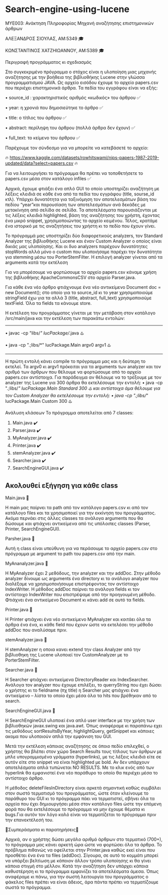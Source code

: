 # Search-engine-using-lucene


MYE003: Ανάκτηση Πληροφορίας Μηχανή αναζήτησης επιστημονικών άρθρων

ΑΛΕΞΑΝΔΡΟΣ ΣΙΟΥΛΑΣ, ΑΜ:5349 🎓

ΚΩΝΣΤΑΝΤΙΝΟΣ ΧΑΤΖΗΙΩΑΝΝΟΥ, ΑΜ:5389 🎓

Περιγραφή προγράμματος κι σχεδιασμός

Στο συγκεκριμένο πρόγραμμα ο στόχος είναι η υλοποίηση μιας μηχανής αναζήτησης με την βοήθεια της βιβλιοθήκης Lucene στην γλώσσα προγραμματισμού JAVA. 
Ως αρχείο εισόδου έχουμε το αρχείο papers.csv που περιέχει επιστημονικά άρθρα. 
Τα πεδία του εγγράφου είναι να εξής:

•	source_id : χαρακτηριστικός αριθμός «κωδικός» του άρθρου ✅

•	year: η χρονιά που δημοσιεύτηκε το άρθρο ✅

•	title: ο τίτλος του άρθρου ✅

•	abstract: περίληψη του άρθρου (πολλά άρθρα δεν έχουν) ✅

•	full_text: το κείμενο του άρθρου ✅

Παρέχουμε τον σύνδεσμο για να μπορείτε να κατεβάσετέ το αρχείο:

🔥 https://www.kaggle.com/datasets/rowhitswami/nips-papers-1987-2019-updated/data?select=papers.csv 🔥

Για να λειτουργήσει το πρόγραμμα θα πρέπει να τοποθετήσετε το papers.csv μέσα στον κατάλογο infiles ✅

Αρχικά, έχουμε φτιάξει ένα απλό GUI το οποίο υποστηρίζει αναζήτηση με λέξεις κλειδιά σε κάθε ένα από τα πεδία του εγγράφου (title, sourse_id κτλ). 
Υπάρχει δυνατότητα για ταξινόμηση τον αποτελεσμάτων βάση του πεδίου “year”και παρουσίαση των αποτελεσμάτων ανά δεκάδες με μετακίνηση από σελίδα σε σελίδα. 
Τα αποτελέσματα παρουσιάζονται με τις λέξεις κλειδιά highlighted, βάση της αναζήτησης του χρήστη, έχοντας ένα μικρό snippet, χρησιμοποιώντας το αρχείο κειμένου.
Τέλος, κρατάμε ένα ιστορικό με τις αναζητήσεις του χρήστη κι το πεδίο που έχουν γίνει.

Το πρόγραμμά μας υποστηρίζει δύο διαφορετικούς analyzers, τον Standard Analyzer της βιβλιοθήκης Lucene και έναν Custom Analyzer ο οποίος είναι δικιάς μας υλοποίησης. 
Και οι δυο analyzers παρέχουν δυνατότητες stopWords αλλά μόνο ο custom που υλοποιήσαμε παρέχει την δυνατότητα για stemming μέσω του PorterStemFilter. 
Η επιλογή analyzer γίνεται από τα arguments κατά την εκτέλεση

Για να μπορέσουμε να φορτώσουμε το αρχείο papers.csv κάναμε χρήση της βιβλιοθήκης ApacheCommonsCSV στο αρχείο Parser.java.

Για κάθε ένα νέο άρθρο φτιάχνουμε ένα νέο αντικείμενο Document doc = new Document(); στο οποίο για το source_id κι το year χρησιμοποιούμε stringField έχω για τα αλλά 3 (title, abstract, full_text) χρησιμοποιούμε textField. Όλα τα fields τα κάνουμε store.

Η εκτέλεση του προγράμματος γίνεται με την μετάβαση στον κατάλογο /src/main/java και την εκτέλεση των παρακάτω εντολών:

-------------------------------------------------------------------------------------

•	javac -cp "libs/*" lucPackage/*.java ♨️

•	java -cp ".;libs/*" lucPackage.Main argv0 argv1 ♨️

-------------------------------------------------------------------------------------

Η πρώτη εντολή κάνει compile το πρόγραμμα μας και η δεύτερη το εκτελεί. 
Τα argv0 κι argv1 πρόκειται για τα arguments των analyzer και τον αριθμό των άρθρων που θέλουμε να φορτώσουμε από το αρχείο papers.csv αντίστοιχα. 
Για παράδειγμα αν θέλουμε να το τρέξουμε με τον analyzer της Lucene για 300 άρθρα θα εκτελέσουμε την εντολή:
•	java -cp ".;libs/*" lucPackage.Main Standard 300 ♨️
και αντίστοιχα άμα θέλουμε για τον Custom Analyzer θα εκτελέσουμε την εντολή:
•	java -cp ".;libs/*" lucPackage.Main Custom 300 ♨️

Ανάλυση κλάσεων
Το πρόγραμμα αποτελείται από 7 classes:
1.	Main.java ✔️
2.	Parser.java ✔️
3.	MyAnalyzer.java ✔️
4.	Printer.java ✔️
5.	stemAnalyzer.java ✔️
6.	Searcher.java ✔️
7.	SearchEngineGUI.java ✔️
   
Ακολουθεί εξήγηση για κάθε class
-------------------------------------------------------------------------------------
Main.java 📌 

Η main μας παίρνει τα path από τον κατάλογο papers.csv κι από τον κατάλογο files και τα χρησιμοποιεί για την εκκίνηση του προγράμματος.
Ακόμα περνάει στις άλλες classes τα ανάλογα arguments που θα δώσουμε και φτιάχνει αντικείμενα από τις υπόλοιπες classes (Parser, Printer, SearchEngineGUI). 

Parsher.java 📌 

Αυτή η class είναι υπεύθυνη για να περάσουμε το αρχείο papers.csv στο πρόγραμμα με argument το path του papers.csv από την main.

MyAnanalyzer.java 📌 

Η MyAnalyzer έχει 2 μεθόδους, την analyzer και την addDoc.
Στην μέθοδο analyzer δίνουμε ως arguments ένα directory κι το ανάλογο analyzer που διαλέξαμε να χρησιμοποιήσουμε επιστρέφοντας τον αντίστοιχο IndexWriter. 
H μέθοδος addDoc παίρνει τα ανάλογα fields κι τον αντίστοιχο IndexWriter που επιστρέψαμε από την προηγουμένη μέθοδο. 
Φτιάχνει ένα αντικείμενο Document κι κάνει add σε αυτό τα fields.

Printer.java 📌 

H Printer φτιάχνει ένα νέο αντικείμενο MyAnalyzer και κοιτάει όλα τα άρθρα ένα ένα, κι κάθε field που έχουν ώστε να εκτελέσει την μέθοδο addDoc που αναλύσαμε πριν. 

stemAnalyzer.java 📌 

Η stemAnalyzer η οποια κανει extend την class Analyzer από την βιβλιοθηκη της Lucene υλοποιεί τον CustomAnalyzer με το PorterStemFilter.

Searcher.java 📌 

Η Searcher φτιάχνει αντικείμενα DirectoryReader και IndexSearcher. 
Ανάλογα τον analyzer που έχουμε επιλέξει, το querryString που έχει δώσει ο χρήστης κι το fieldname (πχ title) η Searcher μας φτιάχνει ένα αντικείμενο – λίστα το οποίο έχει μέσα όλα τα hits που βρέθηκαν από το search.

SearchEngineGUI.java 📌 

Η SearchEngineGUI υλοποιεί ένα απλό user interface με την χρήση των βιβλιοθηκών javax.swing και java.awt. 
Όπως αναφέραμε κι παραπάνω εχει τις μεθόδους sortResultsByYear, highlightQuery, getSnippet και κάποιες ακομα που υλοποιούν απλά την εμφάνιση του GUI. 

Μετά την εκτέλεση κάποιας αναζήτησης σε όποιο πεδίο επιλεχθεί, ο χρήστης θα βλέπει στον χώρο Search Results τους τίτλους των άρθρων με μπλε υπογραμμισμένα γράμματα (hyperlinks), με τις λέξεις κλειδιά είτε σε αυτόν είτε στο snippet να είναι highlighted με bold. Αν δεν υπάρχουν αποτελέσματα απλά τυπώνεται NO RESULTS. Με το κλικ ενός από των hyperlink θα εμφανιστεί ένα νέο παράθυρο το οποίο θα περιέχει μέσα το αντίστοιχο άρθρο.

Η μέθοδος deleteFilesInDirectory είναι αρκετά σημαντική καθώς συμβάλει στον σωστό τερματισμό του προγράμματος, ώστε όταν κλείνουμε το παράθυρο του GUI κι το πρόγραμμα πάει να τερματιστεί, σβήνει όλα τα αρχεία που έχει δημιουργήσει μέσα στον κατάλογο files ώστε την επόμενη φορά που θα εκτελέσουμε το πρόγραμμα να μην έχουμε θέματα κι bugs.Για αυτόν τον λόγο καλό είναι να τερματίζεται το πρόγραμμα πριν την επανεκτέλεσή του.

🐧Συμπεράσματα κι παρατηρήσεις🐧

Αρχικά, αν ο χρήστης δώσει μεγάλο αριθμό άρθρων στο τερματικό (700+), το πρόγραμμα μας κάνει αρκετή ώρα ώστε να φορτώσει όλα τα άρθρα. 
Το πρόβλημα πιθανώς να οφείλεται στην Printer.java καθώς εκεί είναι που προσθέτει ένα ένα τα files (addDoc). 
Σίγουρα, σε αυτό το κομμάτι μπορεί να υπάρξει βελτίωση με κάποιον άλλον τρόπο υλοποίησης κι θα γίνει κάποια στιγμή στο μέλλον. 
Κατά την αναζήτηση δεν υπάρχει κάποια καθυστέρηση κι το πρόγραμμα εμφανίζει τα αποτελέσματα άμεσα.
Όπως αναφέραμε κι πάνω, για την σωστή λειτουργία του προγράμματος ο φάκελος files πρέπει να είναι άδειος, άρα πάντα πρέπει να τερματίζουμε σωστά το πρόγραμμα.





